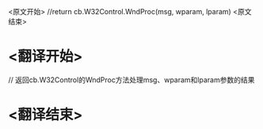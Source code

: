 
<原文开始>
//return cb.W32Control.WndProc(msg, wparam, lparam)
<原文结束>

# <翻译开始>
// 返回cb.W32Control的WndProc方法处理msg、wparam和lparam参数的结果
# <翻译结束>

